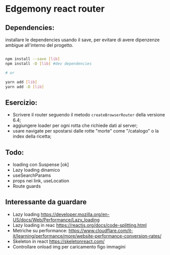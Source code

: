 # Edgemony react router

## Dependencies:

installare le dependencies usando il save, per evitare di avere dipenzenze ambigue all'interno del progetto.

```bash

npm install --save [lib]
npm install -D [lib] #dev dependencies

# or

yarn add [lib]
yarn add -D [lib]

```

## Esercizio:

- Scrivere il router seguendo il metodo `createBrowserRouter` della versione 6.4;
- aggiungere loader per ogni rotta che richiede dati al server;
- usare navigate per spostarsi dalle rotte "morte" come "/catalogo" o la index della ricetta;

## Todo:

- loading con Suspense [ok]
- Lazy loading dinamico 
- useSearchParams
- props nei link, useLocation
- Route guards

## Interessante da guardare

- Lazy loading https://developer.mozilla.org/en-US/docs/Web/Performance/Lazy_loading
- Lazy loading in reac https://reactjs.org/docs/code-splitting.html
- Metriche su performance: https://www.cloudflare.com/it-it/learning/performance/more/website-performance-conversion-rates/
- Skeleton in react https://skeletonreact.com/
- Controllare onload img per caricamento figo immagini
